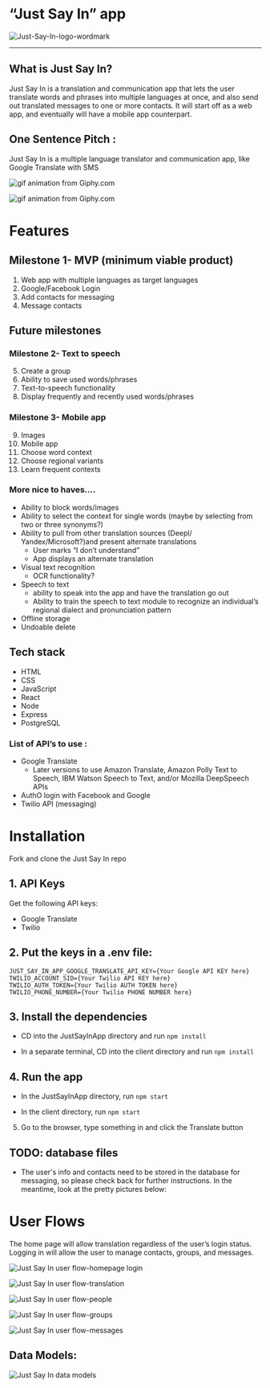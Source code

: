 # **“Just Say In” app**

![Just-Say-In-logo-wordmark](readme_images/Just-Say-In-logo-wordmark.png)

---

## What is Just Say In?

Just Say In is a translation and communication app that lets the user translate words and phrases into multiple languages at once, and also send out translated messages to one or more contacts. It will start off as a web app, and eventually will have a mobile app counterpart.

## One Sentence Pitch :

Just Say In is a multiple language translator and communication app, like Google Translate with SMS

![gif animation from Giphy.com](https://media.giphy.com/media/L2U4zPYoT7mKsLuOff/giphy.gif)

![gif animation from Giphy.com](https://media.giphy.com/media/L18x7FDgvpBwHvCRnz/giphy.gif)

# Features

## Milestone 1- MVP (minimum viable product)

1. Web app with multiple languages as target languages
2. Google/Facebook Login
3. Add contacts for messaging
4. Message contacts

## Future milestones

### Milestone 2- Text to speech

5. Create a group
6. Ability to save used words/phrases
7. Text-to-speech functionality
8. Display frequently and recently used words/phrases

### Milestone 3- Mobile app

9. Images
10. Mobile app
11. Choose word context
12. Choose regional variants
13. Learn frequent contexts

### More nice to haves….

- Ability to block words/images
- Ability to select the context for single words (maybe by selecting from two or three synonyms?)
- Ability to pull from other translation sources (Deepl/ Yandex/Microsoft?)and present alternate translations
  - User marks “I don’t understand”
  - App displays an alternate translation
- Visual text recognition
  - OCR functionality?
- Speech to text
  - ability to speak into the app and have the translation go out
  - Ability to train the speech to text module to recognize an individual’s regional dialect and pronunciation pattern
- Offline storage
- Undoable delete

## Tech stack

- HTML
- CSS
- JavaScript
- React
- Node
- Express
- PostgreSQL

### List of API’s to use :

- Google Translate
  - Later versions to use Amazon Translate, Amazon Polly Text to Speech, IBM Watson Speech to Text, and/or Mozilla DeepSpeech APIs
- AuthO login with Facebook and Google
- Twilio API (messaging)

# Installation

Fork and clone the Just Say In repo

## 1. API Keys

Get the following API keys:

- Google Translate
- Twilio

## 2. Put the keys in a .env file:

```
JUST_SAY_IN_APP_GOOGLE_TRANSLATE_API_KEY={Your Google API KEY here}
TWILIO_ACCOUNT_SID={Your Twilio API KEY here}
TWILIO_AUTH_TOKEN={Your Twilio AUTH TOKEN here}
TWILIO_PHONE_NUMBER={Your Twilio PHONE NUMBER here}
```

## 3. Install the dependencies

- CD into the JustSayInApp directory and run `npm install`

- In a separate terminal, CD into the client directory and run `npm install`

## 4. Run the app

- In the JustSayInApp directory, run `npm start`

- In the client directory, run `npm start`

5. Go to the browser, type something in and click the Translate button

## TODO: database files

- The user's info and contacts need to be stored in the database for messaging, so please check back for further instructions. In the meantime, look at the pretty pictures below:

# User Flows

The home page will allow translation regardless of the user’s login status. Logging in will allow the user to manage contacts, groups, and messages.

![Just Say In user flow-homepage login](readme_images/Just_Say_In_user_flow-homepage_login.png)

![Just Say In user flow-translation](readme_images/Just_Say_In_user_flow-translation.png)

![Just Say In user flow-people](readme_images/Just_Say_In_user_flow-people.png)

![Just Say In user flow-groups](readme_images/Just_Say_In_user_flow-groups.png)

![Just Say In user flow-messages](readme_images/Just_Say_In_user_flow-messages.png)

## Data Models:

![Just Say In data models](readme_images/Just_Say_In_data_models.png)
